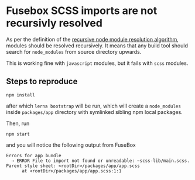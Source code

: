 # Fusebox SCSS imports are not recursivly resolved

As per the definition of the [recursive node module resolution algorithm](https://nodejs.org/api/modules.html#modules_loading_from_node_modules_folders), modules should be resolved recursively. It means that any build tool should search for `node_modules` from source directory upwards.

This is working fine with `javascript` modules, but it fails with `scss` modules.

## Steps to reproduce

```
npm install
```
after which `lerna bootstrap` will be run, which will create a `node_modules` inside `packages/app` directory with symlinked sibling npm local packages.

Then, run
```
npm start
```
and you will notice the following output from FuseBox
```
Errors for app bundle
  → ERROR File to import not found or unreadable: ~scss-lib/main.scss.
Parent style sheet: <rootDir>/packages/app/app.scss
      at <rootDir>/packages/app/app.scss:1:1

```
